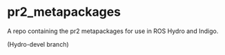 pr2_metapackages
================

A repo containing the pr2 metapackages for use in ROS Hydro and Indigo. 

(Hydro-devel branch)
